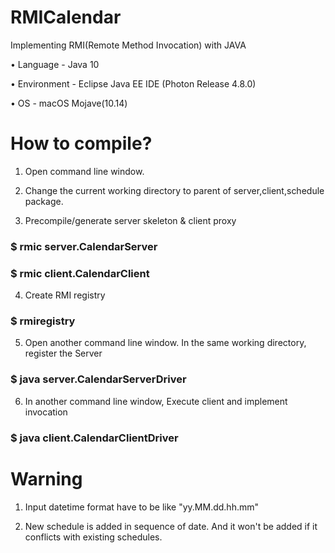 # RMICalendar
Implementing RMI(Remote Method Invocation) with JAVA


•	Language   	- Java 10

•	Environment	- Eclipse Java EE IDE (Photon Release 4.8.0)

•	OS		      - macOS Mojave(10.14)


# How to compile?

1) Open command line window. 

2) Change the current working directory to parent of server,client,schedule package.

3) Precompile/generate server skeleton & client proxy
  ### $ rmic server.CalendarServer
  ### $ rmic client.CalendarClient

4) Create RMI registry
  ### $ rmiregistry 
  
5) Open another command line window. In the same working directory, register the Server
  ### $ java server.CalendarServerDriver

6) In another command line window, Execute client and implement invocation
  ### $ java client.CalendarClientDriver



# Warning

1) Input datetime format have to be like "yy.MM.dd.hh.mm"

2) New schedule is added in sequence of date. And it won't be added if it conflicts with existing schedules.
